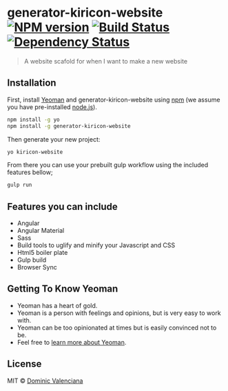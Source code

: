 # generator-kiricon-website [![NPM version][npm-image]][npm-url] [![Build Status][travis-image]][travis-url] [![Dependency Status][daviddm-image]][daviddm-url]
> A website scafold for when I want to make a new website

## Installation

First, install [Yeoman](http://yeoman.io) and generator-kiricon-website using [npm](https://www.npmjs.com/) (we assume you have pre-installed [node.js](https://nodejs.org/)).

```bash
npm install -g yo
npm install -g generator-kiricon-website
```

Then generate your new project:

```bash
yo kiricon-website
```

From there you can use your prebuilt gulp workflow using the included features bellow;

```bash
gulp run
```

## Features you can include
* Angular
* Angular Material
* Sass
* Build tools to uglify and minify your Javascript and CSS
* Html5 boiler plate
* Gulp build
* Browser Sync

## Getting To Know Yeoman

 * Yeoman has a heart of gold.
 * Yeoman is a person with feelings and opinions, but is very easy to work with.
 * Yeoman can be too opinionated at times but is easily convinced not to be.
 * Feel free to [learn more about Yeoman](http://yeoman.io/).

## License

MIT © [Dominic Valenciana](https://valenciana.me)


[npm-image]: https://badge.fury.io/js/generator-kiricon-website.svg
[npm-url]: https://npmjs.org/package/generator-kiricon-website
[travis-image]: https://travis-ci.org/kiricon/generator-kiricon-website.svg?branch=master
[travis-url]: https://travis-ci.org/kiricon/generator-kiricon-website
[daviddm-image]: https://david-dm.org/kiricon/generator-kiricon-website.svg?theme=shields.io
[daviddm-url]: https://david-dm.org/kiricon/generator-kiricon-website

